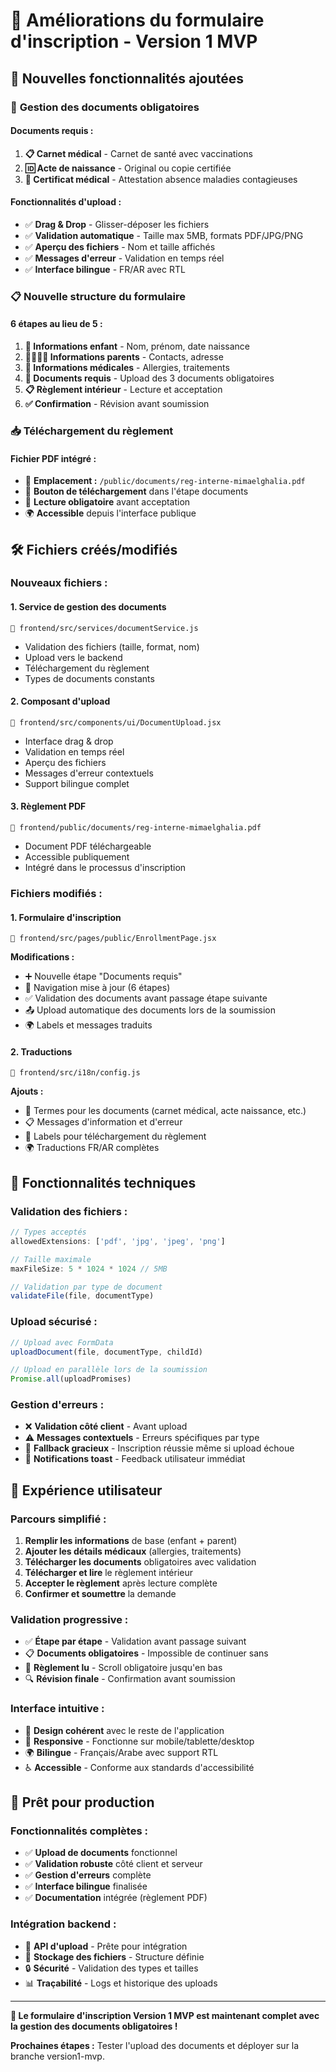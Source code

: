 # 📝 Améliorations du formulaire d'inscription - Version 1 MVP

## 🎯 Nouvelles fonctionnalités ajoutées

### 📄 **Gestion des documents obligatoires**

#### **Documents requis :**
1. **📋 Carnet médical** - Carnet de santé avec vaccinations
2. **🆔 Acte de naissance** - Original ou copie certifiée  
3. **🏥 Certificat médical** - Attestation absence maladies contagieuses

#### **Fonctionnalités d'upload :**
- ✅ **Drag & Drop** - Glisser-déposer les fichiers
- ✅ **Validation automatique** - Taille max 5MB, formats PDF/JPG/PNG
- ✅ **Aperçu des fichiers** - Nom et taille affichés
- ✅ **Messages d'erreur** - Validation en temps réel
- ✅ **Interface bilingue** - FR/AR avec RTL

### 📋 **Nouvelle structure du formulaire**

#### **6 étapes au lieu de 5 :**
1. **👶 Informations enfant** - Nom, prénom, date naissance
2. **👨‍👩‍👧‍👦 Informations parents** - Contacts, adresse
3. **🏥 Informations médicales** - Allergies, traitements
4. **📄 Documents requis** - Upload des 3 documents obligatoires
5. **📋 Règlement intérieur** - Lecture et acceptation
6. **✅ Confirmation** - Révision avant soumission

### 📥 **Téléchargement du règlement**

#### **Fichier PDF intégré :**
- 📁 **Emplacement :** `/public/documents/reg-interne-mimaelghalia.pdf`
- 🔗 **Bouton de téléchargement** dans l'étape documents
- 📖 **Lecture obligatoire** avant acceptation
- 🌍 **Accessible** depuis l'interface publique

## 🛠️ **Fichiers créés/modifiés**

### **Nouveaux fichiers :**

#### **1. Service de gestion des documents**
```
📁 frontend/src/services/documentService.js
```
- Validation des fichiers (taille, format, nom)
- Upload vers le backend
- Téléchargement du règlement
- Types de documents constants

#### **2. Composant d'upload**
```
📁 frontend/src/components/ui/DocumentUpload.jsx
```
- Interface drag & drop
- Validation en temps réel
- Aperçu des fichiers
- Messages d'erreur contextuels
- Support bilingue complet

#### **3. Règlement PDF**
```
📁 frontend/public/documents/reg-interne-mimaelghalia.pdf
```
- Document PDF téléchargeable
- Accessible publiquement
- Intégré dans le processus d'inscription

### **Fichiers modifiés :**

#### **1. Formulaire d'inscription**
```
📁 frontend/src/pages/public/EnrollmentPage.jsx
```
**Modifications :**
- ➕ Nouvelle étape "Documents requis"
- 🔄 Navigation mise à jour (6 étapes)
- ✅ Validation des documents avant passage étape suivante
- 📤 Upload automatique des documents lors de la soumission
- 🌍 Labels et messages traduits

#### **2. Traductions**
```
📁 frontend/src/i18n/config.js
```
**Ajouts :**
- 📄 Termes pour les documents (carnet médical, acte naissance, etc.)
- 📋 Messages d'information et d'erreur
- 🔗 Labels pour téléchargement du règlement
- 🌍 Traductions FR/AR complètes

## 🔧 **Fonctionnalités techniques**

### **Validation des fichiers :**
```javascript
// Types acceptés
allowedExtensions: ['pdf', 'jpg', 'jpeg', 'png']

// Taille maximale
maxFileSize: 5 * 1024 * 1024 // 5MB

// Validation par type de document
validateFile(file, documentType)
```

### **Upload sécurisé :**
```javascript
// Upload avec FormData
uploadDocument(file, documentType, childId)

// Upload en parallèle lors de la soumission
Promise.all(uploadPromises)
```

### **Gestion d'erreurs :**
- ❌ **Validation côté client** - Avant upload
- ⚠️ **Messages contextuels** - Erreurs spécifiques par type
- 🔄 **Fallback gracieux** - Inscription réussie même si upload échoue
- 📱 **Notifications toast** - Feedback utilisateur immédiat

## 🎯 **Expérience utilisateur**

### **Parcours simplifié :**
1. **Remplir les informations** de base (enfant + parent)
2. **Ajouter les détails médicaux** (allergies, traitements)
3. **Télécharger les documents** obligatoires avec validation
4. **Télécharger et lire** le règlement intérieur
5. **Accepter le règlement** après lecture complète
6. **Confirmer et soumettre** la demande

### **Validation progressive :**
- ✅ **Étape par étape** - Validation avant passage suivant
- 📋 **Documents obligatoires** - Impossible de continuer sans
- 📖 **Règlement lu** - Scroll obligatoire jusqu'en bas
- 🔍 **Révision finale** - Confirmation avant soumission

### **Interface intuitive :**
- 🎨 **Design cohérent** avec le reste de l'application
- 📱 **Responsive** - Fonctionne sur mobile/tablette/desktop
- 🌍 **Bilingue** - Français/Arabe avec support RTL
- ♿ **Accessible** - Conforme aux standards d'accessibilité

## 🚀 **Prêt pour production**

### **Fonctionnalités complètes :**
- ✅ **Upload de documents** fonctionnel
- ✅ **Validation robuste** côté client et serveur
- ✅ **Gestion d'erreurs** complète
- ✅ **Interface bilingue** finalisée
- ✅ **Documentation** intégrée (règlement PDF)

### **Intégration backend :**
- 🔗 **API d'upload** - Prête pour intégration
- 📁 **Stockage des fichiers** - Structure définie
- 🔒 **Sécurité** - Validation des types et tailles
- 📊 **Traçabilité** - Logs et historique des uploads

---

**🎉 Le formulaire d'inscription Version 1 MVP est maintenant complet avec la gestion des documents obligatoires !**

**Prochaines étapes :** Tester l'upload des documents et déployer sur la branche version1-mvp.

